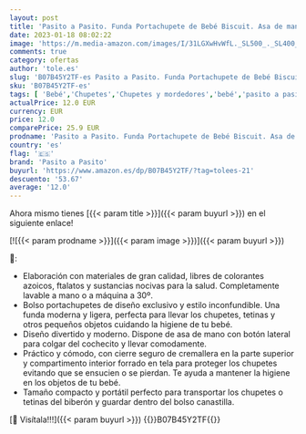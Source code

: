 ```yaml
---
layout: post
title: 'Pasito a Pasito. Funda Portachupete de Bebé Biscuit. Asa de mano con broche lateral para colgar en el cochecito o bolsa de maternidad. Eco-leather tipo vacuno Color Gris. Medidas: 8 X 9 X 8cm.'
date: 2023-01-18 08:02:22
image: 'https://m.media-amazon.com/images/I/31LGXwHvWfL._SL500_._SL400_.jpg'
comments: true
category: ofertas
author: 'tole.es'
slug: 'B07B45Y2TF-es Pasito a Pasito. Funda Portachupete de Bebé Biscuit. Asa...'
sku: 'B07B45Y2TF-es'
tags: [ 'Bebé','Chupetes','Chupetes y mordedores','bebé','pasito a pasito','🇪🇸', ]
actualPrice: 12.0 EUR
currency: EUR
price: 12.0
comparePrice: 25.9 EUR
prodname: 'Pasito a Pasito. Funda Portachupete de Bebé Biscuit. Asa de mano con broche lateral para colgar en el cochecito o bolsa de maternidad. Eco-leather tipo vacuno Color Gris. Medidas: 8 X 9 X 8cm.'
country: 'es'
flag: '🇪🇸'
brand: 'Pasito a Pasito'
buyurl: 'https://www.amazon.es/dp/B07B45Y2TF/?tag=tolees-21'
descuento: '53.67'
average: '12.0'
---
```


Ahora mismo tienes [{{< param title >}}]({{< param buyurl >}}) en el siguiente enlace!

[![{{< param prodname >}}]({{< param image >}})]({{< param buyurl >}})

🔎:

- Elaboración con materiales de gran calidad, libres de colorantes azoicos, ftalatos y sustancias nocivas para la salud. Completamente lavable a mano o a máquina a 30º.
- Bolso portachupetes de diseño exclusivo y estilo inconfundible. Una funda moderna y ligera, perfecta para llevar los chupetes, tetinas y otros pequeños objetos cuidando la higiene de tu bebé.
- Diseño divertido y moderno. Dispone de asa de mano con botón lateral para colgar del cochecito y llevar comodamente.
- Práctico y cómodo, con cierre seguro de cremallera en la parte superior y compartimento interior forrado en tela para proteger los chupetes evitando que se ensucien o se pierdan. Te ayuda a mantener la higiene en los objetos de tu bebé.
- Tamaño compacto y portátil perfecto para transportar los chupetes o tetinas del biberón y guardar dentro del bolso canastilla.

[🛒 Visítala!!!]({{< param buyurl >}})
{{<world>}}B07B45Y2TF{{</world>}}
